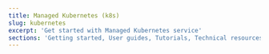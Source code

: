 ```yaml
---
title: Managed Kubernetes (k8s)
slug: kubernetes
excerpt: 'Get started with Managed Kubernetes service'
sections: 'Getting started, User guides, Tutorials, Technical resources'
---
```


